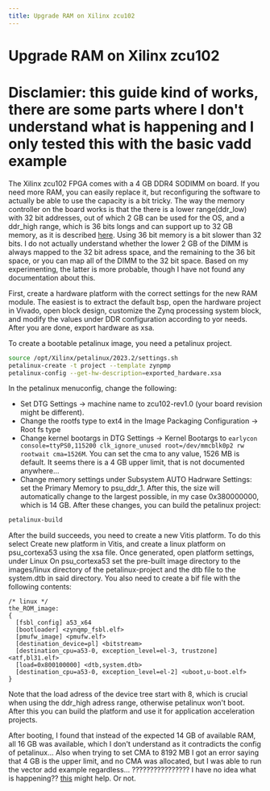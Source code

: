 ```yaml
---
title: Upgrade RAM on Xilinx zcu102
---
```

# Upgrade RAM on Xilinx zcu102
# Disclamier: this guide kind of works, there are some parts where I don't understand what is happening and I only tested this with the basic vadd example
The Xilinx zcu102 FPGA comes with a 4 GB DDR4 SODIMM on board. If you need more RAM, you can easily replace it, but reconfiguring the software to actually be able to use the capacity is a bit tricky.
The way the memory controller on the board works is that the there is a lower range(ddr_low) with 32 bit addresses, out of which 2 GB can be used for the OS, and a ddr_high range, which is 36 bits longs and can support up to 32 GB memory, as it is described [here](https://docs.xilinx.com/r/en-US/ug1085-zynq-ultrascale-trm/System-Addresses).
Using 36 bit memory is a bit slower than 32 bits.
I do not actually understand whether the lower 2 GB of the DIMM is always mapped to the 32 bit adress space, and the remaining to the 36 bit space, or you can map all of the DIMM to the 32 bit space. Based on my experimenting, the latter is more probable, though I have not found any documentation about this.

First, create a hardware platform with the correct settings for the new RAM module. The easiest is to extract the default bsp, open the hardware project in Vivado, open block design, customize the Zynq processing system block, and modify the values under DDR configuration according to yor needs. After you are done, export hardware as xsa.

To create a bootable petalinux image, you need a petalinux project.
```sh
source /opt/Xilinx/petalinux/2023.2/settings.sh
petalinux-create -t project --template zynpmp
petalinux-config --get-hw-description=exported_hardware.xsa
```
In the petalinux menuconfig, change the following:
* Set DTG Settings -> machine name to zcu102-rev1.0 (your board revision might be different).
* Change the rootfs type to ext4 in the Image Packaging Configuration -> Root fs type
* Change kernel bootargs in DTG Settings -> Kernel Bootargs to ```earlycon console=ttyPS0,115200 clk_ignore_unused root=/dev/mmcblk0p2 rw rootwait cma=1526M```. You can set the cma to any value, 1526 MB is default. It seems there is a 4 GB upper limit, that is not documented anywhere...
* Change memory settings under Subsystem AUTO Hadrware Settings: set the Primary Memory to psu_ddr_1. After this, the size will automatically change to the largest possible, in my case 0x380000000, which is 14 GB.
After these changes, you can build the petalinux project:
```sh
petalinux-build
```
After the build succeeds, you need to create a new Vitis platform. To do this select Create new platform in Vitis, and create a linux platform on psu_cortexa53 using the xsa file. Once generated, open platform settings, under Linux On psu_cortexa53 set the pre-built image directory to the images/linux directory of the petalinux-project and the dtb file to the system.dtb in said directory. You also need to create a bif file with the following contents:
```
/* linux */
the_ROM_image:
{
  [fsbl_config] a53_x64
  [bootloader] <zynqmp_fsbl.elf>
  [pmufw_image] <pmufw.elf>
  [destination_device=pl] <bitstream>
  [destination_cpu=a53-0, exception_level=el-3, trustzone] <atf,bl31.elf>
  [load=0x800100000] <dtb,system.dtb>
  [destination_cpu=a53-0, exception_level=el-2] <uboot,u-boot.elf>
}
```
Note that the load adress of the device tree start with 8, which is crucial when using the ddr_high adress range, otherwise petalinux won't boot.
After this you can build the platform and use it for application acceleration projects.

After booting, I found that instead of the expected 14 GB of available RAM, all 16 GB was available, which I don't understand as it contradicts the config of petalinux...
Also when trying to set CMA to 8192 MB I got an error saying that 4 GB is the upper limit, and no CMA was allocated, but I was able to run the vector add example regardless...
????????????????
I have no idea what is happening??
[this](https://support.xilinx.com/s/article/000034737?language=en_US) might help. Or not.
